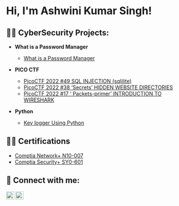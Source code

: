 <h1>Hi, I'm Ashwini Kumar Singh! </h1>

<h2>👨‍💻 CyberSecurity Projects:</h2>

- <b>What is a Password Manager</b>
  - [What is a Password Manager](https://github.com/joshmadakor1/Algorithms-Practice)

- <b> PICO CTF</b>
  - [PicoCTF 2022 #49 SQL INJECTION (sqlilite)](https://github.com/joshmadakor1/EncrypterPOC)
  - [PicoCTF 2022 #38 ‘Secrets’ HIDDEN WEBSITE DIRECTORIES](https://github.com/joshmadakor1/DecrypterPOC)
  - [PicoCTF 2022 #17 ‘ Packets-primer’ INTRODUCTION TO WIRESHARK](https://github.com/joshmadakor1/Key-Logger-With-Email)
- <b>Python</b>
  - [Key logger Using Python](https://github.com/joshmadakor1/Package-Delivery-Pathfinding-Algorithm)

<h2>👨‍💻 Certifications</h2>

  - [Comptia Network+ N10-007](https://www.credly.com/badges/cb7e9537-3976-4edc-bb27-4c348afb36ce/public_url)
  - [Comptia Security+ SY0-601](https://www.credly.com/badges/ed56f150-c6f8-4d6b-8703-8de8452ed01c/public_url)

<h2> 🤳 Connect with me:</h2>


[<img align="left" alt="JoshMadakor | Twitter" width="22px" src="https://cdn.jsdelivr.net/npm/simple-icons@v3/icons/twitter.svg" />][twitter]
[<img align="left" alt="JoshMadakor | LinkedIn" width="22px" src="https://cdn.jsdelivr.net/npm/simple-icons@v3/icons/linkedin.svg" />][linkedin]


[twitter]: https://twitter.com/gameofwealth101
[linkedin]: https://www.linkedin.com/in/ashwini-kumar-singh-8099a423a/

<!--
**joshmadakor1/joshmadakor1** is a ✨ _special_ ✨ repository because its `README.md` (this file) appears on your GitHub profile.

Here are some ideas to get you started:

- 🔭 I’m currently working on ...
- 🌱 I’m currently learning ...
- 👯 I’m looking to collaborate on ...
- 🤔 I’m looking for help with ...
- 💬 Ask me about ...
- 📫 How to reach me: ...
- 😄 Pronouns: ...
- ⚡ Fun fact: ...
-->
